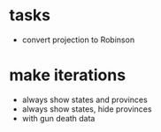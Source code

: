 # tasks

- convert projection to Robinson

# make iterations

- always show states and provinces
- always show states, hide provinces
- with gun death data
